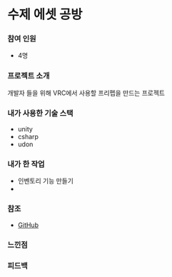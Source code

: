 # 수제 에셋 공방

### 참여 인원
- 4명

### 프로젝트 소개
개발자 들을 위해 VRC에서 사용할 프리펩을 만드는 프로젝트

### 내가 사용한 기술 스택
- unity
- csharp
- udon

### 내가 한 작업
- 인벤토리 기능 만들기
- 

### 참조
- [GitHub](https://github.com/sangyeons57/VRCWorkshop)

### 느낀점


### 피드백

